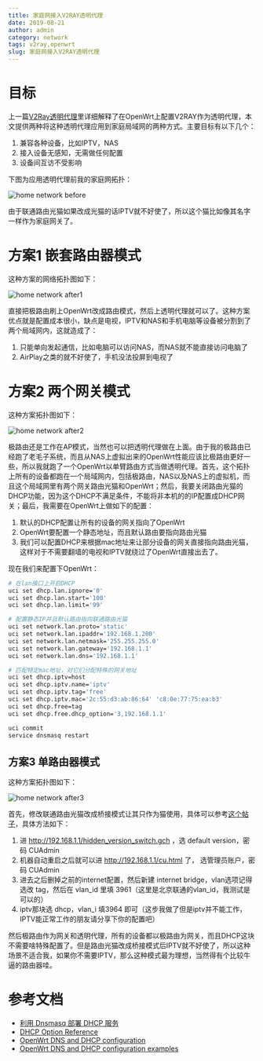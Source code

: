 ```yaml
---
title: 家庭网接入V2RAY透明代理
date: 2019-08-21
author: admin
category: network
tags: v2ray,openwrt
slug: 家庭网接入V2RAY透明代理
---
```


 

# 目标

上一篇[V2Ray透明代理](/V2RAY透明代理/)里详细解释了在OpenWrt上配置V2RAY作为透明代理，本文提供两种将这种透明代理应用到家庭局域网的两种方式。主要目标有以下几个：

1. 兼容各种设备，比如IPTV，NAS
2. 接入设备无感知，无需做任何配置
3. 设备间互访不受影响

下图为应用透明代理前我的家庭网拓扑：

![home network before](/wp-content/uploads/2019/08/home-network-before.png)

由于联通路由光猫如果改成光猫的话IPTV就不好使了，所以这个猫比如像其名字一样作为家庭网关了。



# 方案1 嵌套路由器模式

这种方案的网络拓扑图如下：

![home network after1](/wp-content/uploads/2019/08/home-network-1.png)

直接把极路由刷上OpenWrt改成路由模式，然后上透明代理就可以了。这种方案优点就是配置成本很小，缺点是电视，IPTV和NAS和手机电脑等设备被分割到了两个局域网内，这就造成了：

1. 只能单向发起通信，比如电脑可以访问NAS，而NAS就不能直接访问电脑了
2. AirPlay之类的就不好使了，手机没法投屏到电视了



# 方案2 两个网关模式

这种方案拓扑图如下：

![home network after2](/wp-content/uploads/2019/08/home-network-2.png)

极路由还是工作在AP模式，当然也可以把透明代理做在上面。由于我的极路由已经跑了老毛子系统，而且从NAS上虚拟出来的OpenWrt性能应该比极路由更好一些，所以我就跑了一个OpenWrt以单臂路由方式当做透明代理。首先，这个拓扑上所有的设备都跑在一个局域网内，包括极路由，NAS以及NAS上的虚拟机，而且这个局域网里有两个网关路由光猫和OpenWrt；然后，我要关闭路由光猫的DHCP功能，因为这个DHCP不满足条件，不能将非本机的的IP配置成DHCP网关；最后，我需要在OpenWrt上做如下的配置：

1. 默认的DHCP配置让所有的设备的网关指向了OpenWrt
2. OpenWrt要配置一个静态地址，而且默认路由要指向路由光猫
3. 我们可以配置DHCP来根据mac地址来让部分设备的网关直接指向路由光猫，这样对于不需要翻墙的电视和IPTV就绕过了OpenWrt直接出去了。

现在我们来配置下OpenWrt：

```bash
# 在lan接口上开启DHCP
uci set dhcp.lan.ignore='0'
uci set dhcp.lan.start='100'
uci set dhcp.lan.limit='99'

# 配置静态IP并且默认路由指向联通路由光猫
uci set network.lan.proto='static'
uci set network.lan.ipaddr='192.168.1.200'
uci set network.lan.netmask='255.255.255.0'
uci set network.lan.gateway='192.168.1.1'
uci set network.lan.dns='192.168.1.1'

# 匹配特定mac地址，对它们分配特殊的网关地址
uci set dhcp.iptv=host
uci set dhcp.iptv.name='iptv'
uci set dhcp.iptv.tag='free'
uci set dhcp.iptv.mac='2c:55:d3:ab:86:64' 'c8:0e:77:75:ea:b3'
uci set dhcp.free=tag
uci set dhcp.free.dhcp_option='3,192.168.1.1'

uci commit
service dnsmasq restart
```



## 方案3 单路由器模式

这种方案拓扑图如下：

![home network after3](/wp-content/uploads/2019/08/home-network-3.png)

首先，修改联通路由光猫改成桥接模式让其只作为猫使用，具体可以参考[这个帖子](https://www.v2ex.com/t/583187#reply35)，具体方法如下：

1. 进 http://192.168.1.1/hidden_version_switch.gch ，选 default version，密码 CUAdmin
2. 机器自动重启之后就可以进 http://192.168.1.1/cu.html 了， 选管理员账户，密码 CUAdmin
3. 进去之后删掉之前的internet配置，然后新建 internet bridge，vlan选项记得选改 tag，然后在 vlan_id 里填 3961（这里是北京联通的vlan_id，我测试是可以的）
4. iptv那块选 dhcp，vlan_i 填3964 即可（这步我做了但是iptv并不能工作，IPTV能正常工作的朋友请分享下你的配置吧）

然后极路由作为网关和透明代理，所有的设备都以极路由为网关，而且DHCP这块不需要啥特殊配置了。但是路由光猫改成桥接模式后IPTV就不好使了，所以这种场景不适合我，如果你不需要IPTV，那么这种模式最为理想，当然得有个比较牛逼的路由器哇。



# 参考文档

* [利用 Dnsmasq 部署 DHCP 服务](https://www.hi-linux.com/posts/17088.html)
* [DHCP Option Reference](http://www.networksorcery.com/enp/protocol/bootp/options.htm)
* [OpenWrt DNS and DHCP configuration](https://openwrt.org/docs/guide-user/base-system/dhcp)
* [OpenWrt DNS and DHCP configuration examples](https://openwrt.org/docs/guide-user/base-system/dhcp_configuration)

